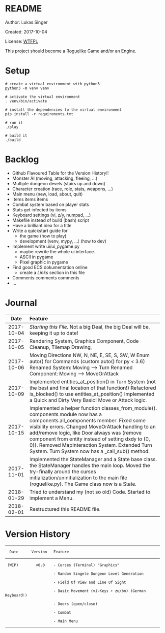 README
======

Author: Lukas Singer

Created: 2017-10-04

License: [WTFPL](http://www.wtfpl.net/)

This project should become a
[Roguelike](http://en.wikipedia.org/wiki/Roguelike) Game and/or an Engine.

Setup
=====

```
# create a virtual environment with python3
python3 -m venv venv

# activate the virtual environment
. venv/bin/activate

# install the dependencies to the virtual environment
pip install -r requirements.txt

# run it
./play

# build it
./build
```

Backlog
=======

  * Github Flavoured Table for the Version History!!
  * Monster AI (moving, attacking, fleeing, ...)
  * Multiple dungeon devels (stairs up and down)
  * Character creation (race, role, stats, weapons, ...)
  * Main menu (new, load, about, quit)
  * Items items items
  * Combat system based on player stats
  * Stats get infected by items
  * Keyboard settings (vi, z/y, numpad, ...)
  * Makefile instead of build (bash) script
  * Have a brilliant idea for a title
  * Write a quickstart guide for
      - the game  (how to play)
      - development (venv, mypy, ...) (how to dev)
  * Implement write ui/ui_pygame.py
      - maybe rewrite the whole ui interface.
      - ASCII in pygame
      - Pixel graphic in pygame
  * Find good ECS dokumentation online
      - create a *Links* section in this file
  * Comments comments comments
  * ...


Journal
=======

  |   Date   |  Feature                                                      |
  |   :--:   |  :--                                                          |
  |2017-10-04| *Starting this File.* Not a big Deal, the big Deal will be, keeping it up to date!|
  |2017-10-05| Rendering System, Graphics Component, Code Cleanup, Tilemap Drawing,|
  |2017-10-06| Moving Directions NW, N, NE, E, SE, S, SW, W Enum auto() for Commands (custom auto() for py < 3.6) Renamed System: Moving --> Turn Renamed Component: Moving --> MoveOrAttack|
  |2017-10-09| Implemented entities_at_position() in Turn System (not the best and final location of that function!) Refactored is_blocked() to use entities_at_position() Implemented a Quick and Dirty Very Basic! Move or Attack logic.|
  |2017-10-15| Implemented a helper function classes_from_module().  components module now has a components.all_components member.  Fixed some visibility errors.  Changed MoveOrAttack handling to an add/remove logic, like Door always was (remove component from entity instead of setting dxdy to (0, 0)).  Removed MapInteraction System. Extended Turn System. Turn System now has a _call_sub() method.|
  |2017-11-01| Implemented the StateManager and a State base class. the StateManager handles the main loop. Moved the try-finally around the curses initialization/uninitialization to the main file (roguelike.py). The Game class now is a State.|
  |2018-01-29| Tried to understand my (not so old) Code. Started to implement a Menu.|
|2018-02-01| Restructured this README file.|



Version History
===============

   ---------- ----------- -----------------------------------------------------
      Date      Version   Feature
   ---------- ----------- -----------------------------------------------------
     (WIP)        v0.0    - Curses (Terminal) "Graphics"

                          - Random Singele Dungeon Level Generation

                          - Field Of View and Line Of Sight

                          - Basic Movement (vi-Keys + zu/bn) (German Keyboard!)

                          - Doors (open/close)

                          - Combat

                          - Main Menu

   ---------- ----------- -----------------------------------------------------



